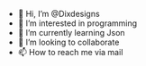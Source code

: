- 👋 Hi, I’m @Dixdesigns
- 👀 I’m interested in programming
- 🌱 I’m currently learning Json
- 💞️ I’m looking to collaborate
- 📫 How to reach me via mail

<!---
Dixdesigns/Dixdesigns is a ✨ special ✨ repository because its `README.md` (this file) appears on your GitHub profile.
You can click the Preview link to take a look at your changes.
--->
